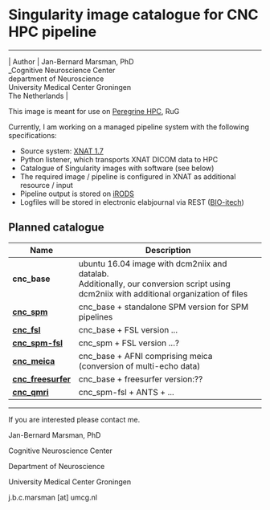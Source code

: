 # Singularity image catalogue for CNC HPC pipeline #
---

| Author | Jan-Bernard Marsman, PhD <br> _Cognitive Neuroscience Center<br> department of Neuroscience<br>University Medical Center Groningen<br>The Netherlands |

This image is meant for use on [Peregrine HPC](https://www.rug.nl/society-business/centre-for-information-technology/research/services/hpc/facilities/peregrine-hpc-cluster), RuG 

Currently, I am working on a managed pipeline system with the following specifications:
- Source system: [XNAT 1.7](https://www.xnat.org)
- Python listener, which transports XNAT DICOM data to HPC
- Catalogue of Singularity images with software (see below)
- The required image / pipeline is configured in XNAT as additional resource / input
- Pipeline output is stored on [iRODS](https://irods.org)
- Logfiles will be stored in electronic elabjournal via REST ([BIO-itech](https://www.bio-itech.nl/en/products/eln/))

## Planned catalogue ##

| Name | Description |
--- | --- 
| **cnc_base** | ubuntu 16.04 image with dcm2niix and datalab. <br>Additionally, our conversion script using dcm2niix with additional organization of files |
| **[cnc_spm](https://github.com/CNC-UMCG/cnc_spm)** | cnc_base + standalone SPM version for SPM pipelines |
| **[cnc_fsl](https://github.com/CNC-UMCG/cnc_fsl)** | cnc_base + FSL version ... |
| **[cnc_spm-fsl](https://github.com/CNC-UMCG/cnc_spm-fsl)** | cnc_spm + FSL version ...? |
| **[cnc_meica](https://github.com/CNC-UMCG/cnc_meica)** | cnc_base + AFNI comprising meica (conversion of multi-echo data) |
| **[cnc_freesurfer](https://github.com/CNC-UMCG/cnc_freesurfer)** | cnc_base + freesurfer version:?? |
| **[cnc_qmri](https://github.com/CNC-UMCG/cnc_qmri)** | cnc_spm-fsl + ANTS + ... |

--- 

If you are interested please contact me.

Jan-Bernard Marsman, PhD

Cognitive Neuroscience Center

Department of Neuroscience

University Medical Center Groningen

j.b.c.marsman [at] umcg.nl


